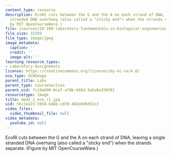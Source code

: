```yaml
---
content_type: resource
description: EcoRI cuts between the G and the A on each strand of DNA, leaving a single
  stranded DNA overhang (also called a "sticky end") when the strands separate. (Figure
  by MIT OpenCourseWare.)
file: /courses/20-109-laboratory-fundamentals-in-biological-engineering-fall-2007/5bc3aa1559d4646bcd70402e0d9d52c3_mod1_1_eco_ri.jpg
file_size: 32293
file_type: image/jpeg
image_metadata:
  caption: ''
  credit: ''
  image-alt: ''
learning_resource_types:
- Laboratory Assignments
license: https://creativecommons.org/licenses/by-nc-sa/4.0/
ocw_type: OCWImage
parent_title: Labs
parent_type: CourseSection
parent_uid: fc19e690-0ca7-af8b-d48d-3a5a9e329f01
resourcetype: Image
title: mod1_1_eco_ri.jpg
uid: 5bc3aa15-59d4-646b-cd70-402e0d9d52c3
video_files:
  video_thumbnail_file: null
video_metadata:
  youtube_id: null
---
```

EcoRI cuts between the G and the A on each strand of DNA, leaving a single stranded DNA overhang (also called a "sticky end") when the strands separate. (Figure by MIT OpenCourseWare.)